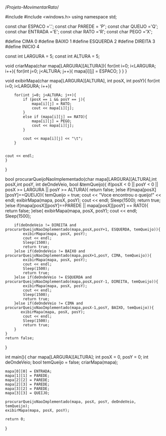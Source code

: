 /*Projeto-MovimentarRato*/


#include <iostream>
#include <windows.h>
using namespace std;

const char ESPACO ='.';
const char PAREDE = 'P';
const char QUEIJO ='Q';
const char ENTRADA ='E';
const char RATO ='R';
const char PEGO ='X';

#define CIMA 0
#define BAIXO 1
#define ESQUERDA 2
#define DIREITA 3
#define INICIO 4

const int LARGURA = 5;
const int ALTURA = 5;

void criarMapa(char mapa[LARGURA][ALTURA]){
    for(int i=0; i<LARGURA; i++){
        for(int j=0; j<ALTURA; j++){
            mapa[i][j] = ESPACO;
        }
    }
}

void exibirMapa(char mapa[LARGURA][ALTURA], int posX, int posY){
    for(int i=0; i<LARGURA; i++){

        for(int j=0; j<ALTURA; j++){
            if (posX == i && posY == j){
                mapa[i][j] = RATO;
                cout << mapa[i][j];
            }
            else if (mapa[i][j] == RATO){
                mapa[i][j] = PEGO;
                cout << mapa[i][j];
            }

            cout << mapa[i][j] << "\t";
        } 


    cout << endl;  
    }
}

bool procurarQueijoNaoImplementado(char mapa[LARGURA][ALTURA],int posX,int posY, int deOndeVeio, bool &temQueijo){
    if(posX < 0 || posY < 0 || posX >= LARGURA || posY >= ALTURA){
        return false;
    }else if(mapa[posX][posY]==QUEIJO){
        temQueijo = true;
        cout << "Voce encontrou o queijo!" << endl;
        exibirMapa(mapa, posX, posY);
        cout << endl;
        Sleep(1500);
        return true;
    }else if(mapa[posX][posY]==PAREDE || mapa[posX][posY] == RATO){
        return false;
    }else{
        exibirMapa(mapa, posX, posY);
        cout << endl;
        Sleep(1500);

        if(deOndeVeio != DIREITA and procurarQueijoNaoImplementado(mapa,posX,posY+1, ESQUERDA, temQueijo)){
            exibirMapa(mapa, posX, posY);
            cout << endl;
            Sleep(1500);
            return true;
        }else if(deOndeVeio != BAIXO and procurarQueijoNaoImplementado(mapa,posX+1,posY, CIMA, temQueijo)){
            exibirMapa(mapa, posX, posY);
            cout << endl;
            Sleep(1500);
            return true;
        }else if(deOndeVeio != ESQUERDA and procurarQueijoNaoImplementado(mapa,posX,posY-1, DIREITA, temQueijo)){
            exibirMapa(mapa, posX, posY);
            cout << endl;
            Sleep(1500);
            return true;
        }else if(deOndeVeio != CIMA and procurarQueijoNaoImplementado(mapa,posX-1,posY, BAIXO, temQueijo)){
           exibirMapa(mapa, posX, posY);
            cout << endl;
            Sleep(1500);
            return true;
        }
    }
    return false;
}

int main(){
    char mapa[LARGURA][ALTURA];
    int posX = 0, posY = 0;
    int deOndeVeio;
    bool temQueijo = false;
    criarMapa(mapa);
    
    mapa[0][0] = ENTRADA;
    mapa[1][1] = PAREDE;
    mapa[2][2] = PAREDE;
    mapa[2][3] = PAREDE;
    mapa[3][2] = PAREDE;
    mapa[3][3] = QUEIJO;

    procurarQueijoNaoImplementado(mapa, posX, posY, deOndeVeio, temQueijo);
    exibirMapa(mapa, posX, posY);
   
    return 0;
}
